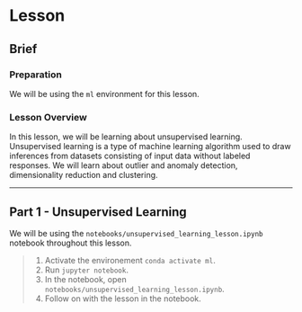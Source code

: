 # Lesson

## Brief

### Preparation

We will be using the `ml` environment for this lesson.

### Lesson Overview

In this lesson, we will be learning about unsupervised learning. Unsupervised learning is a type of machine learning algorithm used to draw inferences from datasets consisting of input data without labeled responses. We will learn about outlier and anomaly detection, dimensionality reduction and clustering.

---

## Part 1 - Unsupervised Learning

We will be using the `notebooks/unsupervised_learning_lesson.ipynb` notebook throughout this lesson.

> 1. Activate the environement `conda activate ml`.
> 2. Run `jupyter notebook`.
> 3. In the notebook, open `notebooks/unsupervised_learning_lesson.ipynb`.
> 4. Follow on with the lesson in the notebook.
